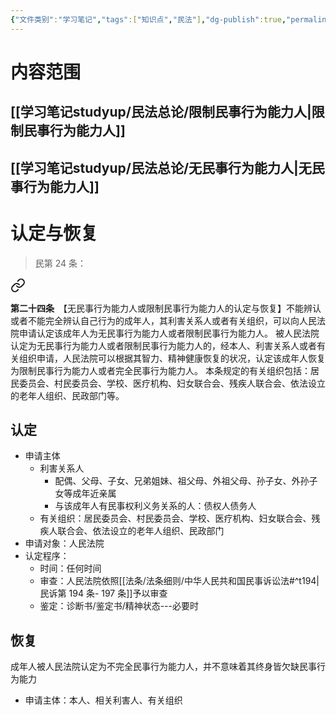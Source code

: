 ```yaml
---
{"文件类别":"学习笔记","tags":["知识点","民法"],"dg-publish":true,"permalink":"/学习笔记studyup/民法总论/不完全民事行为能力人/","dgPassFrontmatter":true,"created":"2024-10-27T11:00:14.958+08:00","updated":"2024-10-31T09:09:30.273+08:00"}
---
```


# 内容范围
## [[学习笔记studyup/民法总论/限制民事行为能力人\|限制民事行为能力人]]
## [[学习笔记studyup/民法总论/无民事行为能力人\|无民事行为能力人]]

# 认定与恢复
>民第 24 条：
<div class="transclusion internal-embed is-loaded"><a class="markdown-embed-link" href="////#t24" aria-label="Open link"><svg xmlns="http://www.w3.org/2000/svg" width="24" height="24" viewBox="0 0 24 24" fill="none" stroke="currentColor" stroke-width="2" stroke-linecap="round" stroke-linejoin="round" class="svg-icon lucide-link"><path d="M10 13a5 5 0 0 0 7.54.54l3-3a5 5 0 0 0-7.07-7.07l-1.72 1.71"></path><path d="M14 11a5 5 0 0 0-7.54-.54l-3 3a5 5 0 0 0 7.07 7.07l1.71-1.71"></path></svg></a><div class="markdown-embed">



**第二十四条**　【无民事行为能力人或限制民事行为能力人的认定与恢复】不能辨认或者不能完全辨认自己行为的成年人，其利害关系人或者有关组织，可以向人民法院申请认定该成年人为无民事行为能力人或者限制民事行为能力人。
被人民法院认定为无民事行为能力人或者限制民事行为能力人的，经本人、利害关系人或者有关组织申请，人民法院可以根据其智力、精神健康恢复的状况，认定该成年人恢复为限制民事行为能力人或者完全民事行为能力人。
本条规定的有关组织包括：居民委员会、村民委员会、学校、医疗机构、妇女联合会、残疾人联合会、依法设立的老年人组织、民政部门等。 

</div></div>


## 认定
- 申请主体
	- 利害关系人
		- 配偶、父母、子女、兄弟姐妹、祖父母、外祖父母、孙子女、外孙子女等成年近亲属
		- 与该成年人有民事权利义务关系的人：债权人债务人
	- 有关组织：居民委员会、村民委员会、学校、医疗机构、妇女联合会、残疾人联合会、依法设立的老年人组织、民政部门
- 申请对象：人民法院
- 认定程序：
	- 时间：任何时间
	- 审查：人民法院依照[[法条/法条细则/中华人民共和国民事诉讼法#^t194\|民诉第 194 条- 197 条]]予以审查
	- 鉴定：诊断书/鉴定书/精神状态---必要时

## 恢复 
成年人被人民法院认定为不完全民事行为能力人，并不意味着其终身皆欠缺民事行为能力
- 申请主体：本人、相关利害人、有关组织